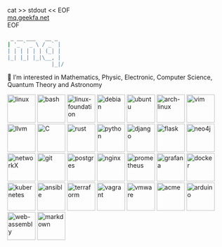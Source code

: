 
cat >> stdout << EOF <br/>
[mq.geekfa.net](https://mq.geekfa.net/) <br/>
EOF

```bash
 _ __ ___   __ _
| '_ ` _ \ / _` |
| | | | | | (_| |
|_| |_| |_|\__, |
              |_|/
```

👀 I’m interested in Mathematics, Physic, Electronic, Computer Science, Quantum Theory and Astronomy

<img src="https://cdn.jsdelivr.net/gh/devicons/devicon/icons/linux/linux-original.svg" title="linux" width="64" height="64" /> <img src="https://cdn.jsdelivr.net/gh/devicons/devicon/icons/bash/bash-original.svg" title="bash" width="64" height="64" /> <img src="https://cdn.jsdelivr.net/npm/simple-icons@3.13.0/icons/linuxfoundation.svg" title="linux-foundation" width="64" height="64" /> <img src="https://cdn.jsdelivr.net/gh/devicons/devicon/icons/debian/debian-original-wordmark.svg" title="debian" width="64" height="64" /> <img src="https://cdn.jsdelivr.net/gh/devicons/devicon/icons/ubuntu/ubuntu-original.svg" title="ubuntu" width="64" height="64" /> <img src="https://cdn.jsdelivr.net/npm/simple-icons@3.13.0/icons/archlinux.svg" title="arch-linux" width="64" height="64" /> <img src="https://cdn.jsdelivr.net/gh/devicons/devicon/icons/vim/vim-original.svg"  title="vim" width="64" height="64"/> <img src="https://cdn.jsdelivr.net/npm/simple-icons@3.13.0/icons/llvm.svg" title="llvm" width="64" height="64"/> <img src="https://cdn.jsdelivr.net/gh/devicons/devicon/icons/c/c-original.svg"  title="C" width="64" height="64"/> <img src="https://cdn.jsdelivr.net/gh/devicons/devicon/icons/rust/rust-original.svg" title="rust" width="64" height="64"/> <img src="https://cdn.jsdelivr.net/gh/devicons/devicon/icons/python/python-original-wordmark.svg" title="python" width="64" height="64"/> <img src="https://cdn.jsdelivr.net/gh/devicons/devicon/icons/django/django-plain.svg" title="django" width="64" height="64"/> <img src="https://cdn.jsdelivr.net/gh/devicons/devicon/icons/flask/flask-original.svg"   title="flask" width="64" height="64"/> <img src="https://cdn.jsdelivr.net/gh/devicons/devicon/icons/neo4j/neo4j-original.svg"   title="neo4j" width="64" height="64"/> <img src="https://cdn.jsdelivr.net/gh/devicons/devicon/icons/networkx/networkx-original.svg" title="networkX" width="64" height="64"/> <img src="https://cdn.jsdelivr.net/gh/devicons/devicon/icons/git/git-original-wordmark.svg" title="git" width="64" height="64"/> <img src="https://cdn.jsdelivr.net/gh/devicons/devicon/icons/postgresql/postgresql-original-wordmark.svg" title="postgres"  width="64" height="64"/> <img src="https://cdn.jsdelivr.net/gh/devicons/devicon/icons/nginx/nginx-original.svg"   title="nginx" width="64" height="64"/> <img src="https://cdn.jsdelivr.net/gh/devicons/devicon/icons/prometheus/prometheus-original.svg" title="prometheus"  width="64" height="64"/> <img src="https://cdn.jsdelivr.net/gh/devicons/devicon/icons/grafana/grafana-original.svg" title="grafana"  width="64" height="64"/> <img src="https://cdn.jsdelivr.net/gh/devicons/devicon/icons/docker/docker-original.svg"  title="docker"  width="64" height="64"/> <img src="https://cdn.jsdelivr.net/gh/devicons/devicon/icons/kubernetes/kubernetes-original.svg"  title="kubernetes"  width="64" height="64"/> <img src="https://cdn.jsdelivr.net/gh/devicons/devicon/icons/ansible/ansible-original.svg" title="ansible" width="64" height="64"/> <img src="https://cdn.jsdelivr.net/gh/devicons/devicon/icons/terraform/terraform-original.svg" title="terraform" width="64" height="64"/> <img src="https://cdn.jsdelivr.net/gh/devicons/devicon/icons/vagrant/vagrant-original.svg" title="vagrant" width="64" height="64"/> <img src="https://cdn.jsdelivr.net/npm/simple-icons@3.13.0/icons/vmware.svg" title="vmware" width="64" height="64"/> <img src="https://cdn.jsdelivr.net/npm/simple-icons@3.13.0/icons/acm.svg" title="acme" width="64" height="64"/> <img src="https://cdn.jsdelivr.net/npm/simple-icons@3.13.0/icons/arduino.svg" title="arduino" width="64" height="64"/> <img src="https://cdn.jsdelivr.net/npm/simple-icons@3.13.0/icons/webassembly.svg" title="web-assembly" width="64" height="64"/> <img src="https://cdn.jsdelivr.net/npm/simple-icons@3.13.0/icons/markdown.svg" title="markdown" width="64" height="64"/>
